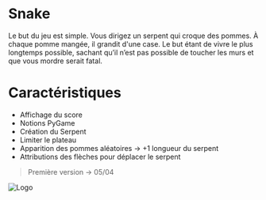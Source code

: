 # Snake

Le but du jeu est simple. Vous dirigez un serpent qui croque des pommes. À chaque pomme mangée, il grandit d'une case. Le but étant de vivre le plus longtemps possible, sachant qu’il n’est pas possible de toucher les murs et que vous mordre serait fatal.


# Caractéristiques


- Affichage du score
- Notions PyGame
- Création du Serpent
- Limiter le plateau 
- Apparition des pommes aléatoires -> +1 longueur du serpent 
- Attributions des flèches pour déplacer le serpent 
	
> Première version -> 05/04


![Logo](https://imgur.com/a/Dusda88)
